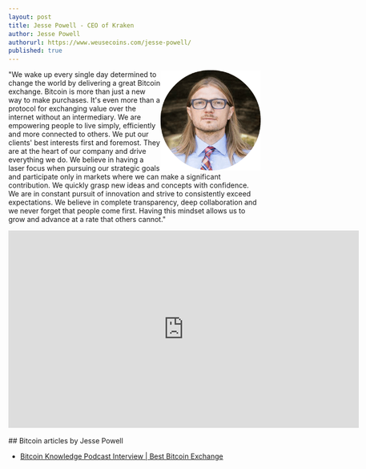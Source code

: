 ```yaml
---
layout: post
title: Jesse Powell - CEO of Kraken
author: Jesse Powell
authorurl: https://www.weusecoins.com/jesse-powell/
published: true
---
```



<img src="/images/jesse-powell.png" alt="Jesse Powell" align="right">"We wake up every single day determined to change the world by delivering a great Bitcoin exchange. Bitcoin is more than just a new way to make purchases. It's even more than a protocol for exchanging value over the internet without an intermediary. We are empowering people to live simply, efficiently and more connected to others. We put our clients' best interests first and foremost. They are at the heart of our company and drive everything we do. We believe in having a laser focus when pursuing our strategic goals and participate only in markets where we can make a significant contribution. We quickly grasp new ideas and concepts with confidence. We are in constant pursuit of innovation and strive to consistently exceed expectations. We believe in complete transparency, deep collaboration and we never forget that people come first. Having this mindset allows us to grow and advance at a rate that others cannot."
<p>
<iframe width="700" height="394" src="https://www.youtube.com/embed/p4xJOPIOFiM" frameborder="0" allowfullscreen></iframe>
<p>
## Bitcoin articles by Jesse Powell
<ul>
<li><a href="/best-bitcoin-exchange/">Bitcoin Knowledge Podcast Interview | Best Bitcoin Exchange</a></li>
</ul>

